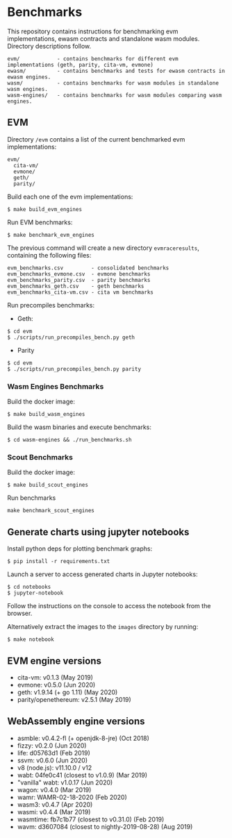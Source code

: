 # Benchmarks

This repository contains instructions for benchmarking evm implementations, ewasm contracts and standalone wasm modules. Directory descriptions follow.

```
evm/            - contains benchmarks for different evm implementations (geth, parity, cita-vm, evmone)
ewasm/          - contains benchmarks and tests for ewasm contracts in ewasm engines.
wasm/           - contains benchmarks for wasm modules in standalone wasm engines.
wasm-engines/   - contains benchmarks for wasm modules comparing wasm engines.
```

## EVM

Directory `/evm` contains a list of the current benchmarked evm implementations:

```
evm/
  cita-vm/
  evmone/
  geth/
  parity/
```

Build each one of the evm implementations:

```shell
$ make build_evm_engines
```

Run EVM benchmarks:

```shell
$ make benchmark_evm_engines
```

The previous command will create a new directory `evmraceresults`, containing the following files:

```
evm_benchmarks.csv         - consolidated benchmarks
evm_benchmarks_evmone.csv  - evmone benchmarks
evm_benchmarks_parity.csv  - parity benchmarks
evm_benchmarks_geth.csv    - geth benchmarks
evm_benchmarks_cita-vm.csv - cita vm benchmarks
```

Run precompiles benchmarks:

- Geth:

```shell
$ cd evm
$ ./scripts/run_precompiles_bench.py geth 
```

- Parity
```shell
$ cd evm
$ ./scripts/run_precompiles_bench.py parity
```

### Wasm Engines Benchmarks

Build the docker image:

```shell
$ make build_wasm_engines
```

Build the wasm binaries and execute benchmarks:

```shell
$ cd wasm-engines && ./run_benchmarks.sh
```

### Scout Benchmarks

Build the docker image:

```shell
$ make build_scout_engines
```

Run benchmarks

```shell
make benchmark_scout_engines
```

## Generate charts using jupyter notebooks

Install python deps for plotting benchmark graphs:

```shell
$ pip install -r requirements.txt
```

Launch a server to access generated charts in Jupyter notebooks:

```shell
$ cd notebooks
$ jupyter-notebook
```

Follow the instructions on the console to access the notebook from the browser.

Alternatively extract the images to the `images` directory by running:

```shell
$ make notebook
```

## EVM engine versions

- cita-vm: v0.1.3 (May 2019)
- evmone: v0.5.0 (Jun 2020)
- geth: v1.9.14 (+ go 1.11) (May 2020)
- parity/openethereum: v2.5.1 (May 2019)

## WebAssembly engine versions

- asmble: v0.4.2-fl (+ openjdk-8-jre) (Oct 2018)
- fizzy: v0.2.0 (Jun 2020)
- life: d05763d1 (Feb 2019)
- ssvm: v0.6.0 (Jun 2020)
- v8 (node.js): v11.10.0 / v12
- wabt: 04fe0c41 (closest to v1.0.9) (Mar 2019)
- "vanilla" wabt: v1.0.17 (Jun 2020)
- wagon: v0.4.0 (Mar 2019)
- wamr: WAMR-02-18-2020 (Feb 2020)
- wasm3: v0.4.7 (Apr 2020)
- wasmi: v0.4.4 (Mar 2019)
- wasmtime: fb7c1b77 (closest to v0.31.0) (Feb 2019)
- wavm: d3607084 (closest to nightly-2019-08-28) (Aug 2019)
